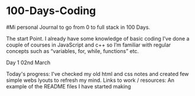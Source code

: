 # 100-Days-Coding
#Mi personal Journal to go from 0 to full stack in 100 Days.

The start Point. I already have some knowledge of basic coding I’ve done a couple of courses in JavaScript and c++ so I’m familiar with regular concepts such as “variables, for, while, functions” etc. 

Day 1
02nd March

Today's progress:
I've checked my old html and css notes and created few simple webs lyouts to refresh my mind.
Links to work / resources:
An example of the README files I have started making
